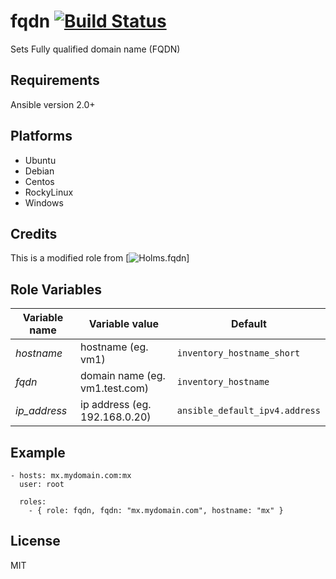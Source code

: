 fqdn [![Build Status](https://github.com/rezizter/ansible_fqdn/actions/workflows/ci.yml/badge.svg)](https://github.com/rezizter/ansible_fqdn/actions/workflows/ci.yml)
====

Sets Fully qualified domain name (FQDN)

Requirements
------------

Ansible version 2.0+

## Platforms

* Ubuntu
* Debian
* Centos
* RockyLinux
* Windows

Credits
-------

This is a modified role from [![Holms.fqdn](https://github.com/holms/ansible-fqdn)]

Role Variables
--------------


| Variable name | Variable value | Default |
|---------------|----------------|---------|
|*hostname*     | hostname (eg. vm1) | `inventory_hostname_short` |
|*fqdn*         | domain name (eg. vm1.test.com) | `inventory_hostname` |
|*ip_address*         | ip address (eg. 192.168.0.20) | `ansible_default_ipv4.address` |

Example
-------

```
- hosts: mx.mydomain.com:mx
  user: root

  roles:
    - { role: fqdn, fqdn: "mx.mydomain.com", hostname: "mx" }
```

License
-------

MIT

